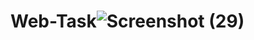 # Web-Task![Screenshot (29)](https://user-images.githubusercontent.com/94455555/200837523-fd9fc0e7-cc78-4218-b7ab-e262df616741.png)

